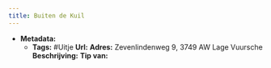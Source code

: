```yaml
---
title: Buiten de Kuil
---
```


- **Metadata:**
	 - **Tags:** #Uitje
**Url:**
**Adres:** Zevenlindenweg 9, 3749 AW Lage Vuursche
**Beschrijving:** 
**Tip van:**
